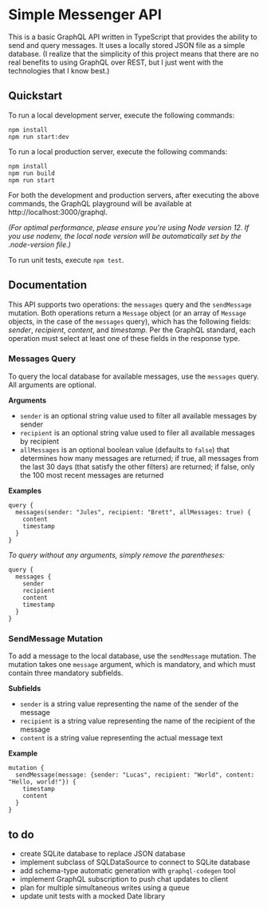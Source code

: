 # Simple Messenger API
This is a basic GraphQL API written in TypeScript that provides the ability to send and query messages. It uses a locally stored JSON file as a simple database.
(I realize that the simplicity of this project means that there are no real benefits to using GraphQL over REST, but I just went with the technologies that I know best.)

## Quickstart
To run a local development server, execute the following commands:
```
npm install
npm run start:dev
```

To run a local production server, execute the following commands:
```
npm install
npm run build
npm run start
```

For both the development and production servers, after executing the above commands, the GraphQL playground will be available at http://localhost:3000/graphql.

_(For optimal performance, please ensure you're using Node version 12. If you use nodenv, the local node version will be automatically set by the .node-version file.)_

To run unit tests, execute `npm test`.

## Documentation
This API supports two operations: the `messages` query and the `sendMessage` mutation.
Both operations return a `Message` object (or an array of `Message` objects, in the case of the `messages` query), which has the following fields: _sender_, _recipient_, _content_, and _timestamp_.
Per the GraphQL standard, each operation must select at least one of these fields in the response type.

### Messages Query
To query the local database for available messages, use the `messages` query. All arguments are optional.

**Arguments**
 - `sender` is an optional string value used to filter all available messages by sender
 - `recipient` is an optional string value used to filer all available messages by recipient
 - `allMessages` is an optional boolean value (defaults to `false`) that determines how many messages are returned; if true, all messages from the last 30 days (that satisfy the other filters) are returned; if false, only the 100 most recent messages are returned

**Examples**
```
query {
  messages(sender: "Jules", recipient: "Brett", allMessages: true) {
    content
    timestamp
  }
}
```

_To query without any arguments, simply remove the parentheses:_
```
query {
  messages {
    sender
    recipient
    content
    timestamp
  }
}
```

### SendMessage Mutation
To add a message to the local database, use the `sendMessage` mutation. The mutation takes one `message` argument, which is mandatory, and which must contain three mandatory subfields.

**Subfields**
 - `sender` is a string value representing the name of the sender of the message
 - `recipient` is a string value representing the name of the recipient of the message
 - `content` is a string value representing the actual message text

**Example**
```
mutation {
  sendMessage(message: {sender: "Lucas", recipient: "World", content: "Hello, world!"}) {
    timestamp
    content
  }
}
```

## to do
* create SQLite database to replace JSON database
* implement subclass of SQLDataSource to connect to SQLite database
* add schema-type automatic generation with `graphql-codegen` tool
* implement GraphQL subscription to push chat updates to client
* plan for multiple simultaneous writes using a queue
* update unit tests with a mocked Date library